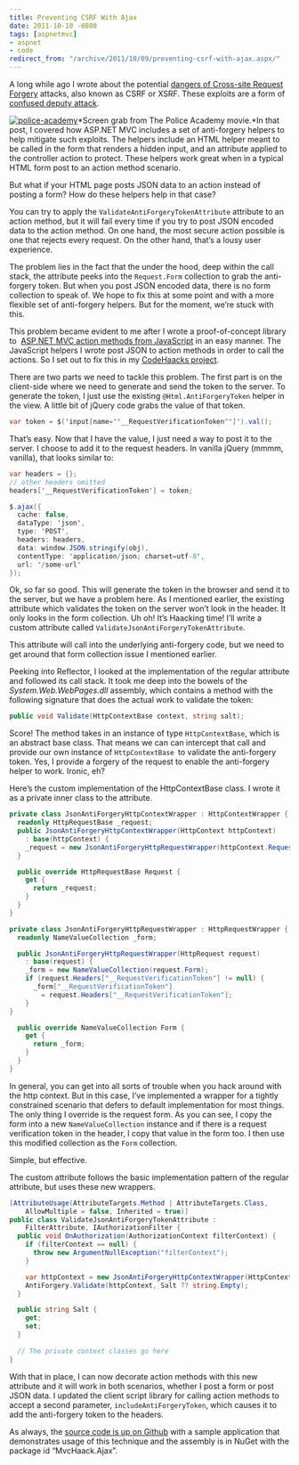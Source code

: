```yaml
---
title: Preventing CSRF With Ajax
date: 2011-10-10 -0800
tags: [aspnetmvc]
- aspnet
- code
redirect_from: "/archive/2011/10/09/preventing-csrf-with-ajax.aspx/"
---
```


A long while ago I wrote about the potential [dangers of Cross-site
Request
Forgery](https://haacked.com/archive/2009/04/02/anatomy-of-csrf-attack.aspx "Anatomy of a CSRF attack")
attacks, also known as CSRF or XSRF. These exploits are a form of
[confused deputy
attack](http://en.wikipedia.org/wiki/Confused_Deputy "Confused Deputy Attack").

[![police-academy](https://haacked.com/images/haacked_com/WindowsLiveWriter/45c6ec1c5059_11263/police-academy_thumb.jpg "police-academy")](https://haacked.com/images/haacked_com/WindowsLiveWriter/45c6ec1c5059_11263/police-academy_2.jpg)*Screen
grab from The Police Academy movie.*In that post, I covered how ASP.NET
MVC includes a set of anti-forgery helpers to help mitigate such
exploits. The helpers include an HTML helper meant to be called in the
form that renders a hidden input, and an attribute applied to the
controller action to protect. These helpers work great when in a typical
HTML form post to an action method scenario.

But what if your HTML page posts JSON data to an action instead of
posting a form? How do these helpers help in that case?

You can try to apply the `ValidateAntiForgeryTokenAttribute` attribute
to an action method, but it will fail every time if you try to post JSON
encoded data to the action method. On one hand, the most secure action
possible is one that rejects every request. On the other hand, that’s a
lousy user experience.

The problem lies in the fact that the under the hood, deep within the
call stack, the attribute peeks into the `Request.Form` collection to
grab the anti-forgery token. But when you post JSON encoded data, there
is no form collection to speak of. We hope to fix this at some point and
with a more flexible set of anti-forgery helpers. But for the moment,
we’re stuck with this.

This problem became evident to me after I wrote a proof-of-concept
library to  [ASP.NET MVC action methods from
JavaScript](https://haacked.com/archive/2011/08/18/calling-asp-net-mvc-action-methods-from-javascript.aspx "Calling ASP.NET MVC action methods from JavaScript")
in an easy manner. The JavaScript helpers I wrote post JSON to action
methods in order to call the actions. So I set out to fix this in my
[CodeHaacks
project](https://github.com/Haacked/CodeHaacks "CodeHaacks on Github").

There are two parts we need to tackle this problem. The first part is on
the client-side where we need to generate and send the token to the
server. To generate the token, I just use the existing
`@Html.AntiForgeryToken` helper in the view. A little bit of jQuery code
grabs the value of that token.

```csharp
var token = $('input[name=""__RequestVerificationToken""]').val();
```

That’s easy. Now that I have the value, I just need a way to post it to
the server. I choose to add it to the request headers. In vanilla jQuery
(mmmm, vanilla), that looks similar to:

```csharp
var headers = {};
// other headers omitted
headers['__RequestVerificationToken'] = token;

$.ajax({
  cache: false,
  dataType: 'json',
  type: 'POST',
  headers: headers,
  data: window.JSON.stringify(obj),
  contentType: 'application/json; charset=utf-8',
  url: '/some-url'
});
```

Ok, so far so good. This will generate the token in the browser and send
it to the server, but we have a problem here. As I mentioned earlier,
the existing attribute which validates the token on the server won’t
look in the header. It only looks in the form collection. Uh oh! It’s
Haacking time! I’ll write a custom attribute called
`ValidateJsonAntiForgeryTokenAttribute`.

This attribute will call into the underlying anti-forgery code, but we
need to get around that form collection issue I mentioned earlier.

Peeking into Reflector, I looked at the implementation of the regular
attribute and followed its call stack. It took me deep into the bowels
of the *System.Web.WebPages.dll* assembly, which contains a method with
the following signature that does the actual work to validate the token:

```csharp
public void Validate(HttpContextBase context, string salt);
```

Score! The method takes in an instance of type `HttpContextBase`, which
is an abstract base class. That means we can can intercept that call and
provide our own instance of `HttpContextBase `to validate the
anti-forgery token. Yes, I provide a forgery of the request to enable
the anti-forgery helper to work. Ironic, eh?

Here’s the custom implementation of the HttpContextBase class. I wrote
it as a private inner class to the attribute.

```csharp
private class JsonAntiForgeryHttpContextWrapper : HttpContextWrapper {
  readonly HttpRequestBase _request;
  public JsonAntiForgeryHttpContextWrapper(HttpContext httpContext)
    : base(httpContext) {
    _request = new JsonAntiForgeryHttpRequestWrapper(httpContext.Request);
  }

  public override HttpRequestBase Request {
    get {
      return _request;
    }
  }
}

private class JsonAntiForgeryHttpRequestWrapper : HttpRequestWrapper {
  readonly NameValueCollection _form;

  public JsonAntiForgeryHttpRequestWrapper(HttpRequest request)
    : base(request) {
    _form = new NameValueCollection(request.Form);
    if (request.Headers["__RequestVerificationToken"] != null) {
      _form["__RequestVerificationToken"] 
        = request.Headers["__RequestVerificationToken"];
    }
}

  public override NameValueCollection Form {
    get {
      return _form;
    }
  }
}
```

In general, you can get into all sorts of trouble when you hack around
with the http context. But in this case, I’ve implemented a wrapper for
a tightly constrained scenario that defers to default implementation for
most things. The only thing I override is the request form. As you can
see, I copy the form into a new `NameValueCollection` instance and if
there is a request verification token in the header, I copy that value
in the form too. I then use this modified collection as the `Form`
collection.

Simple, but effective.

The custom attribute follows the basic implementation pattern of the
regular attribute, but uses these new wrappers.

```csharp
[AttributeUsage(AttributeTargets.Method | AttributeTargets.Class, 
    AllowMultiple = false, Inherited = true)]
public class ValidateJsonAntiForgeryTokenAttribute : 
    FilterAttribute, IAuthorizationFilter {
  public void OnAuthorization(AuthorizationContext filterContext) {
    if (filterContext == null) {
      throw new ArgumentNullException("filterContext");
    }

    var httpContext = new JsonAntiForgeryHttpContextWrapper(HttpContext.Current);
    AntiForgery.Validate(httpContext, Salt ?? string.Empty);
  }

  public string Salt {
    get;
    set;
  }
  
  // The private context classes go here
}
```

With that in place, I can now decorate action methods with this new
attribute and it will work in both scenarios, whether I post a form or
post JSON data. I updated the client script library for calling action
methods to accept a second parameter, `includeAntiForgeryToken`, which
causes it to add the anti-forgery token to the headers.

As always, the [source code is up on
Github](https://github.com/Haacked/CodeHaacks "CodeHaacks on Github")
with a sample application that demonstrates usage of this technique and
the assembly is in NuGet with the package id “MvcHaack.Ajax”.


